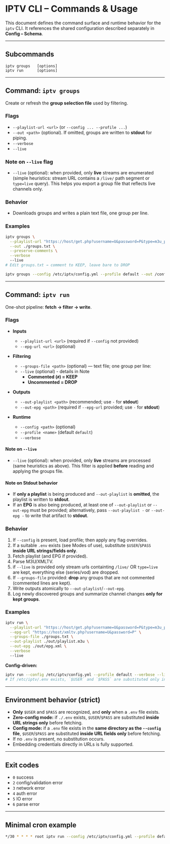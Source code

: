 # IPTV CLI – Commands & Usage

This document defines the command surface and runtime behavior for the `iptv` CLI. It references the shared configuration described separately in **Config – Schema**.

---

## Subcommands

```
iptv groups   [options]
iptv run      [options]
```

---

## Command: `iptv groups`

Create or refresh the **group selection file** used by filtering.

### Flags

* `--playlist-url <url>`  (or `--config ... --profile ...`)
* `--out <path>` (optional). If omitted, groups are written to **stdout** for piping.
* `--verbose`
* `--live`

### Note on `--live` flag

- `--live` (optional): when provided, only **live** streams are enumerated (simple heuristics: stream URL contains a `/live/` path segment or `type=live` query). This helps you export a group file that reflects live channels only.

### Behavior

* Downloads groups and writes a plain text file, one group per line. 

### Examples

```bash
iptv groups \
  --playlist-url "https://host/get.php?username=U&password=P&type=m3u_plus&output=ts" \
  --out ./groups.txt \
  --preserve-comments \
  --verbose
  --live
# Edit groups.txt → comment to KEEP, leave bare to DROP
```

```bash
iptv groups --config /etc/iptv/config.yml --profile default --out /config/groups.txt --verbose --live
```

---

## Command: `iptv run`

One-shot pipeline: **fetch → filter → write**.

### Flags

* **Inputs**

  * `--playlist-url <url>` (required if `--config` not provided)
  * `--epg-url <url>` (optional)
* **Filtering**

  * `--groups-file <path>` (optional) — text file; one group per line:
  * `--live` (optional) - details in Note
    * **Commented (`#`) = KEEP**
    * **Uncommented = DROP**
* **Outputs**

  * `--out-playlist <path>` (recommended; use `-` for **stdout**)
  * `--out-epg <path>` (required if `--epg-url` provided; use `-` for **stdout**)
* **Runtime**

  * `--config <path>` (optional)
  * `--profile <name>` (default `default`)
  * `--verbose`

#### Note on `--live`

- `--live` (optional): when provided, only **live** streams are processed (same heuristics as above). This filter is applied **before** reading and applying the groups file.
#### Note on Stdout behavior
- If **only a playlist** is being produced and `--out-playlist` is **omitted**, the playlist is written to **stdout**.
- If an **EPG** is also being produced, at least one of `--out-playlist` or `--out-epg` must be provided; alternatively, pass `--out-playlist -` or `--out-epg -` to write that artifact to **stdout**.

### Behavior

1. If `--config` is present, load profile; then apply any flag overrides.
2. If a suitable `.env` exists (see Modes of use), substitute `$USER`/`$PASS` **inside URL strings/fields only**.
3. Fetch playlist (and EPG if provided).
4. Parse M3U/XMLTV.
5. if `--live` is provided only stream urls containting `/live/` OR `type=live` are kept, everything else (series/vod) are dropped. 
5. If `--groups-file` provided: **drop** any groups that are not commented (commented lines are kept).
6. Write outputs atomically to `--out-playlist`/`--out-epg`.
7. Log newly discovered groups and summarize channel changes **only for kept groups**.

### Examples

```bash
iptv run \
  --playlist-url "https://host/get.php?username=U&password=P&type=m3u_plus&output=ts" \
  --epg-url "https://host/xmltv.php?username=U&password=P" \
  --groups-file ./groups.txt \
  --out-playlist ./out/playlist.m3u \
  --out-epg ./out/epg.xml \
  --verbose
  --live
```

**Config-driven:**

```bash
iptv run --config /etc/iptv/config.yml --profile default --verbose --live
# If /etc/iptv/.env exists, `$USER` and `$PASS` are substituted only in URL fields.
```

---

## Environment behavior (strict)
* **Only** `$USER` and `$PASS` are recognized, and **only** when a `.env` file exists.
* **Zero-config mode:** if `./.env` exists, `$USER`/`$PASS` are substituted **inside URL strings only** before fetching.
* **Config mode:** if a `.env` file exists in the **same directory as the `--config` file**, `$USER`/`$PASS` are substituted **inside URL fields only** before fetching.
* If no `.env` is present, no substitution occurs.
* Embedding credentials directly in URLs is fully supported.

---

## Exit codes

* `0` success
* `2` config/validation error
* `3` network error
* `4` auth error
* `5` IO error
* `6` parse error

---

## Minimal cron example

```bash
*/30 * * * * root iptv run --config /etc/iptv/config.yml --profile default --live
```
